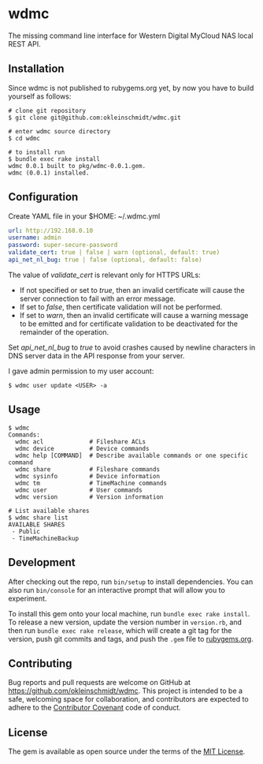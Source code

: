# wdmc

The missing command line interface for Western Digital MyCloud NAS local REST API.

## Installation

Since wdmc is not published to rubygems.org yet, by now you have to build yourself as
follows:

```shell
# clone git repository
$ git clone git@github.com:okleinschmidt/wdmc.git

# enter wdmc source directory
$ cd wdmc

# to install run
$ bundle exec rake install
wdmc 0.0.1 built to pkg/wdmc-0.0.1.gem.
wdmc (0.0.1) installed.
```

## Configuration

Create YAML file in your $HOME: ~/.wdmc.yml

```yaml
url: http://192.168.0.10
username: admin
password: super-secure-password
validate_cert: true | false | warn (optional, default: true)
api_net_nl_bug: true | false (optional, default: false)
```
The value of *validate_cert* is relevant only for HTTPS URLs:
  - If not specified or set to _true_, then an invalid certificate will
  cause the server connection to fail with an error message.
  - If set to _false_, then certificate validation will not be performed.
  - If set to _warn_, then an invalid certificate will cause a
  warning message to be emitted and for certificate validation to
  be deactivated for the remainder of the operation.

Set _api_net_nl_bug_ to _true_ to avoid crashes caused by newline
characters in DNS server data in the API response from your server.

I gave admin permission to my user account:

```shell
$ wdmc user update <USER> -a
```

## Usage
```shell
$ wdmc
Commands:
  wdmc acl             # Fileshare ACLs
  wdmc device          # Device commands
  wdmc help [COMMAND]  # Describe available commands or one specific command
  wdmc share           # Fileshare commands
  wdmc sysinfo         # Device information
  wdmc tm              # TimeMachine commands
  wdmc user            # User commands
  wdmc version         # Version information

# List available shares
$ wdmc share list
AVAILABLE SHARES
 - Public
 - TimeMachineBackup
```

## Development

After checking out the repo, run `bin/setup` to install dependencies. You can also run `bin/console` for an interactive prompt that will allow you to experiment.

To install this gem onto your local machine, run `bundle exec rake install`. To release a new version, update the version number in `version.rb`, and then run `bundle exec rake release`, which will create a git tag for the version, push git commits and tags, and push the `.gem` file to [rubygems.org](https://rubygems.org).

## Contributing

Bug reports and pull requests are welcome on GitHub at https://github.com/okleinschmidt/wdmc. This project is intended to be a safe, welcoming space for collaboration, and contributors are expected to adhere to the [Contributor Covenant](contributor-covenant.org) code of conduct.


## License

The gem is available as open source under the terms of the [MIT License](http://opensource.org/licenses/MIT).

